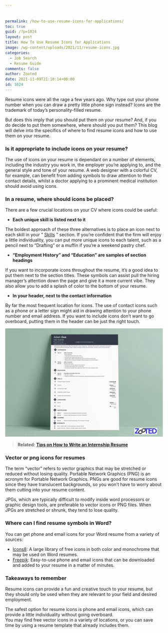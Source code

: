 ```yaml
---


permalink: /how-to-use-resume-icons-for-applications/
toc: true
guid: /?p=1024
layout: post
title: How To Use Resume Icons for Applications
image: /wp-content/uploads/2021/11/resume-icons.jpg
categories:
  - Job Search
  - Resume Guide
comments: false
author: Zooted
date: 2021-11-09T21:10:14+00:00
id: 1024
---
```

Resume icons were all the rage a few years ago. Why type out your phone number when you can draw a pretty little phone sign instead? Icons are the trademark of today&#8217;s personality-filled resume.

But does this imply that you should put them on your resume? And, if you do decide to put them somewhere, where should you put them? This blog will delve into the specifics of where to find resume icons and how to use them on your resume.

### **Is it appropriate to include icons on your resume?**

The use of icons on your resume is dependant on a number of elements, including the industry you work in, the employer you&#8217;re applying to, and the general style and tone of your resume. A web designer with a colorful CV, for example, can benefit from adding symbols to draw attention to their contact details, whilst a doctor applying to a prominent medical institution should avoid using icons.

### **In a resume, where should icons be placed?**

There are a few crucial locations on your CV where icons could be useful:

* **Each unique skill is listed next to it**

The boldest approach of these three alternatives is to place an icon next to each skill in your &#8221; [Skills](/how-to-learn-new-skills-for-your-resume/) &#8221; section. If you&#8217;re confident that the firm will enjoy a little individuality, you can put more unique icons to each talent, such as a pencil next to &#8220;Drafting&#8221; or a muffin if you&#8217;re a weekend pastry chef.

* **&#8220;Employment History&#8221; and &#8220;Education&#8221; are samples of section headings**

If you want to incorporate icons throughout the resume, it&#8217;s a good idea to put them next to the section titles. These symbols can assist pull the hiring manager&#8217;s attention down the page and give it a more current vibe. They also allow you to add a splash of color to the bottom of your resume.

* **In your header, next to the contact information**

By far the most frequent location for icons. The use of contact icons such as a phone or a letter sign might aid in drawing attention to your phone number and email address. If you want to include icons don&#8217;t want to go overboard, putting them in the header can be just the right touch.

![How To Use Resume Icons for Applications](/assets/images/resume_icons.jpg)

<blockquote class="wp-block-quote">
  <p>
    <strong>Related: <a href="/tips-on-how-to-write-an-internship-resume/">Tips on How to Write an Internship Resume</a></strong>
  </p>
</blockquote>

### **Vector or png icons for resumes**

The term &#8220;vector&#8221; refers to vector graphics that may be stretched or reduced without losing quality. Portable Network Graphics (PNG) is an acronym for Portable Network Graphics. PNGs are good for resume icons since they have translucent backgrounds, so you won&#8217;t have to worry about them cutting into your resume content.

JPGs, which are typically difficult to modify inside word processors or graphic design tools, are preferable to vector icons or PNG files. When JPGs are stretched or shrunk, they tend to lose quality.

### **Where can I find resume symbols in Word?**

You can get phone and email icons for your Word resume from a variety of sources:

* [Icons8](https://icons8.com/icons/set/resume): A large library of free icons in both color and monochrome that may be used on Word resumes.
* [Freepik](https://www.freepik.com/popular-icons): Easy-to-use phone and email icons that can be downloaded and added to your resume in a matter of minutes.

### **Takeaways to remember**

Resume icons can provide a fun and creative touch to your resume, but they should only be used when they are relevant to your field and desired employment.

The safest option for resume icons is phone and email icons, which can provide a little individuality without going overboard.\
You may find free vector icons in a variety of locations, or you can save time by using a resume template that already includes them.